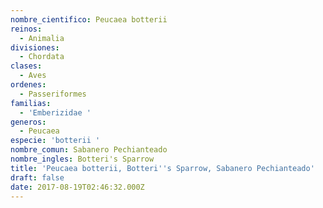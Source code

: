 ```yaml
---
nombre_cientifico: Peucaea botterii
reinos:
  - Animalia
divisiones:
  - Chordata
clases:
  - Aves
ordenes:
  - Passeriformes
familias:
  - 'Emberizidae '
generos:
  - Peucaea
especie: 'botterii '
nombre_comun: Sabanero Pechianteado
nombre_ingles: Botteri's Sparrow
title: 'Peucaea botterii, Botteri''s Sparrow, Sabanero Pechianteado'
draft: false
date: 2017-08-19T02:46:32.000Z
---
```



